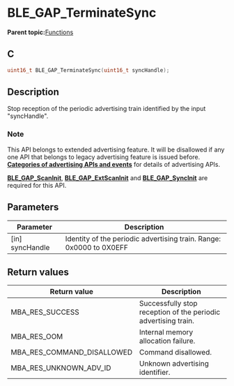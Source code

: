 # BLE\_GAP\_TerminateSync

**Parent topic:**[Functions](GUID-D235316A-5434-4ADA-AEF5-10D073D0126B.md)

## C

```c
uint16_t BLE_GAP_TerminateSync(uint16_t syncHandle);
```

## Description

Stop reception of the periodic advertising train identified by the input "syncHandle".

### Note

This API belongs to extended advertising feature. It will be disallowed if any one API that belongs to legacy advertising feature is issued before. **__[Categories of advertising APIs and events](GUID-FD421446-446E-4881-8545-936E69D4C93F.md)__** for details of advertising APIs.

**[BLE\_GAP\_ScanInit](GUID-99A5150A-D68F-4BBC-9CCB-B091E1EDFF55.md)**, **[BLE\_GAP\_ExtScanInit](GUID-07438979-F739-480E-A2C2-0329A5939525.md)** and **[BLE\_GAP\_SyncInit](GUID-66B9DFB3-E85F-43CF-9BB1-1DF08A1B1E17.md)** are required for this API.

## Parameters

|Parameter|Description|
|---------|-----------|
|\[in\] syncHandle|Identity of the periodic advertising train. Range: 0x0000 to 0X0EFF|

## Return values

|Return value|Description|
|------------|-----------|
|MBA\_RES\_SUCCESS|Successfully stop reception of the periodic advertising train.|
|MBA\_RES\_OOM|Internal memory allocation failure.|
|MBA\_RES\_COMMAND\_DISALLOWED|Command disallowed.|
|MBA\_RES\_UNKNOWN\_ADV\_ID|Unknown advertising identifier.|

